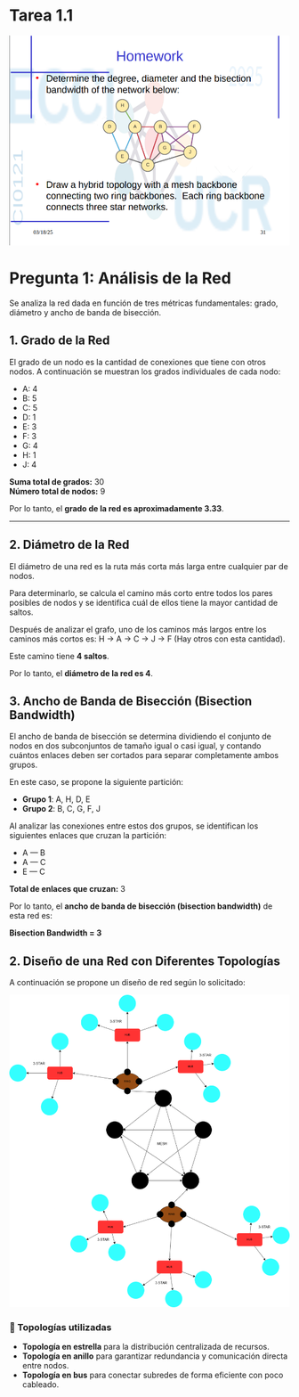 # Tarea 1.1
![Tarea1.1](../Images/T1.1/enunciado.png)


# Pregunta 1: Análisis de la Red

Se analiza la red dada en función de tres métricas fundamentales: grado, diámetro y ancho de banda de bisección.

## 1. Grado de la Red

El grado de un nodo es la cantidad de conexiones que tiene con otros nodos. A continuación se muestran los grados individuales de cada nodo:

- A: 4  
- B: 5  
- C: 5  
- D: 1  
- E: 3  
- F: 3  
- G: 4  
- H: 1  
- J: 4  

**Suma total de grados:** 30  
**Número total de nodos:** 9

Por lo tanto, el **grado de la red es aproximadamente 3.33**.

---
## 2. Diámetro de la Red

El diámetro de una red es la ruta más corta más larga entre cualquier par de nodos.

Para determinarlo, se calcula el camino más corto entre todos los pares posibles de nodos y se identifica cuál de ellos tiene la mayor cantidad de saltos.

Después de analizar el grafo, uno de los caminos más largos entre los caminos más cortos es: H → A → C → J → F (Hay otros con esta cantidad).


Este camino tiene **4 saltos**.

Por lo tanto, el **diámetro de la red es 4**.

## 3. Ancho de Banda de Bisección (Bisection Bandwidth)

El ancho de banda de bisección se determina dividiendo el conjunto de nodos en dos subconjuntos de tamaño igual o casi igual, y contando cuántos enlaces deben ser cortados para separar completamente ambos grupos.

En este caso, se propone la siguiente partición:

- **Grupo 1**: A, H, D, E  
- **Grupo 2**: B, C, G, F, J

Al analizar las conexiones entre estos dos grupos, se identifican los siguientes enlaces que cruzan la partición:

- A — B  
- A — C  
- E — C

**Total de enlaces que cruzan:** 3

Por lo tanto, el **ancho de banda de bisección (bisection bandwidth)** de esta red es:

**Bisection Bandwidth = 3**

## 2. Diseño de una Red con Diferentes Topologías

A continuación se propone un diseño de red según lo solicitado:

![Tarea1.1](../Images/T1.1/Tarea1.1-Redes.drawio.png)

### 🔷 Topologías utilizadas

- **Topología en estrella** para la distribución centralizada de recursos.
- **Topología en anillo** para garantizar redundancia y comunicación directa entre nodos.
- **Topología en bus** para conectar subredes de forma eficiente con poco cableado.
